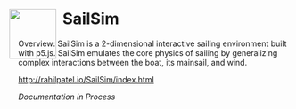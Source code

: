 <img src="https://raw.githubusercontent.com/rahil-p/rahil-site/master/images/sail.png" width="84" height="90" style="margin-top:38px; margin-left:-16px; position:absolute;">

<h1>
  &nbsp;&nbsp;&nbsp;&nbsp;&nbsp;&nbsp;&nbsp;&nbsp;&nbsp;&nbsp;&nbsp;&nbsp;SailSim
</h1>

Overview:  SailSim is a 2-dimensional interactive sailing environment built with p5.js.  SailSim emulates the core physics of sailing by generalizing complex interactions between the boat, its mainsail, and wind.

http://rahilpatel.io/SailSim/index.html

*Documentation in Process*
